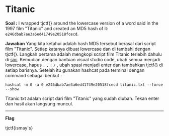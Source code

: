 

# Titanic
**Soal :**
I wrapped tjctf{} around the lowercase version of a word said in the 1997 film "Titanic" and created an MD5 hash of it: `e246dbab7ae3a6ed41749e20518fcecd`.

**Jawaban**
Yang kita ketahui adalah hash MD5 tersebut berasal dari script film "Titanic". Setiap katanya dibuat lowercase dan di tambahi dengan tjctf{}. 
Langkah pertama adalah mengkopi script film Titanic terlebih dahulu di [sini](http://sites.inka.de/humpty/titanic/script.html). Kemudian dengan bantuan visual studio code, ubah semua menjadi lowercase, hapus `.` `,` `:` `/` , ubah spasi menjadi enter dan tambahkan tjctf{} di setiap barisnya.
Setelah itu gunakan hashcat pada terminal dengan command sebagai berikut :

    hashcat -m 0 -a 0 e246dbab7ae3a6ed41749e20518fcecd titanic.txt --force --show

Titanic.txt adalah script dari film "Titanic" yang sudah diubah. Tekan enter dan hasil akan langsung muncul.
____________________________________
**Flag**

tjctf{ismay's}
